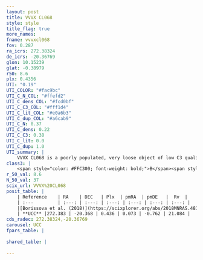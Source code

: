 ```yaml
---
layout: post
title: VVVX CL068
style: style
title_flag: true
more_names: 
fname: vvvxcl068
fov: 0.287
ra_icrs: 272.38324
de_icrs: -20.36769
glon: 10.15239
glat: -0.38979
r50: 8.6
plx: 0.4356
UTI: "0.19"
UTI_COLOR: "#fac9bc"
UTI_C_N_COL: "#ffefd2"
UTI_C_dens_COL: "#fcd0bf"
UTI_C_C3_COL: "#fff1d4"
UTI_C_lit_COL: "#e0a6b3"
UTI_C_dup_COL: "#a6cab9"
UTI_C_N: 0.37
UTI_C_dens: 0.22
UTI_C_C3: 0.38
UTI_C_lit: 0.0
UTI_C_dup: 1.0
UTI_summary: |
    VVVX CL068 is a poorly populated, very loose object of low C3 quality. It is rarely studied in the literature, with no articles listed in the last 7 years.
class3: |
    <span style="color: #FFC300; font-weight: bold;">B</span><span style="color: red; font-weight: bold;">C</span>
r_50_val: 8.6
N_50_val: 37
scix_url: VVVX%20CL068
posit_table: |
    | Reference    | RA    | DEC   | Plx  | pmRA  | pmDE   |  Rv  |
    | :---         | :---: | :---: | :---: | :---: | :---: | :---: |
    |[Borissova et al. (2018)](https://scixplorer.org/abs/2018MNRAS.481.3902B) | 272.405 | -20.32 | -- | -- | -- | -- |
    | **UCC** |272.383 | -20.368 | 0.436 | 0.073 | -0.762 | 21.084 | 
cds_radec: 272.38324,-20.36769
carousel: UCC
fpars_table: |
    
shared_table: |
    
---
```

